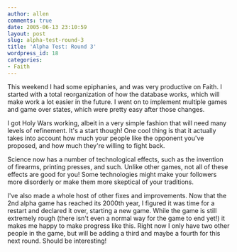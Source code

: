 ```yaml
---
author: allen
comments: true
date: 2005-06-13 23:10:59
layout: post
slug: alpha-test-round-3
title: 'Alpha Test: Round 3'
wordpress_id: 18
categories:
- Faith
---
```


This weekend I had some epiphanies, and was very productive on Faith. I started with a total reorganization of how the database works, which will make work a lot easier in the future. I went on to implement multiple games and game over states, which were pretty easy after those changes.

I got Holy Wars working, albeit in a very simple fashion that will need many levels of refinement. It's a start though! One cool thing is that it actually takes into account how much your people like the opponent you've proposed, and how much they're willing to fight back.

Science now has a number of technological effects, such as the invention of firearms, printing presses, and such. Unlike other games, not all of these effects are good for you! Some technologies might make your followers more disorderly or make them more skeptical of your traditions.

I've also made a whole host of other fixes and improvements. Now that the 2nd alpha game has reached its 2000th year, I figured it was time for a restart and declared it over, starting a new game. While the game is still extremely rough (there isn't even a normal way for the game to end yet!) it makes me happy to make progress like this. Right now I only have two other people in the game, but will be adding a third and maybe a fourth for this next round. Should be interesting!
